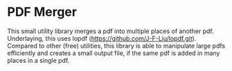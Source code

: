 PDF Merger
==========

This small utility library merges a pdf into multiple places of another pdf.
Underlaying, this uses lopdf (https://github.com/J-F-Liu/lopdf.git).
Compared to other (free) utilities, this library is able to manipulate large pdfs efficiently and
creates a small output file, if the same pdf is added in many places in a single pdf.
